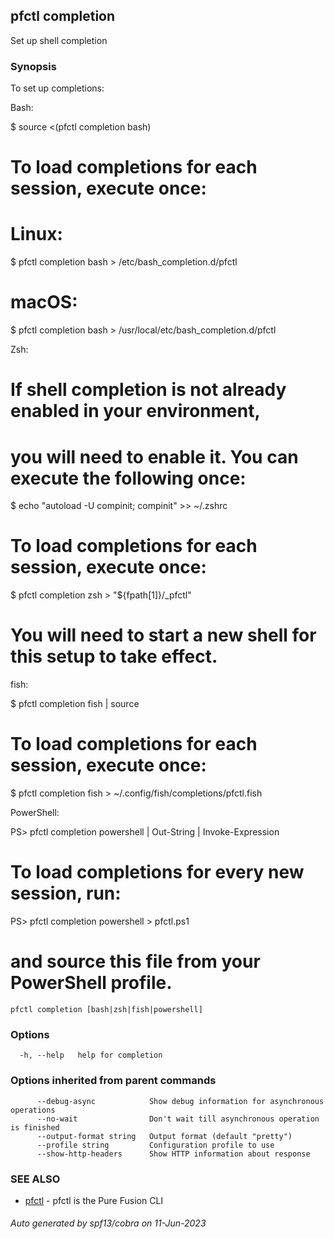 ## pfctl completion

Set up shell completion

### Synopsis

To set up completions:

Bash:

  $ source <(pfctl completion bash)

  # To load completions for each session, execute once:
  # Linux:
  $ pfctl completion bash > /etc/bash_completion.d/pfctl
  # macOS:
  $ pfctl completion bash > /usr/local/etc/bash_completion.d/pfctl

Zsh:

  # If shell completion is not already enabled in your environment,
  # you will need to enable it.  You can execute the following once:

  $ echo "autoload -U compinit; compinit" >> ~/.zshrc

  # To load completions for each session, execute once:
  $ pfctl completion zsh > "${fpath[1]}/_pfctl"

  # You will need to start a new shell for this setup to take effect.

fish:

  $ pfctl completion fish | source

  # To load completions for each session, execute once:
  $ pfctl completion fish > ~/.config/fish/completions/pfctl.fish

PowerShell:

  PS> pfctl completion powershell | Out-String | Invoke-Expression

  # To load completions for every new session, run:
  PS> pfctl completion powershell > pfctl.ps1
  # and source this file from your PowerShell profile.


```
pfctl completion [bash|zsh|fish|powershell]
```

### Options

```
  -h, --help   help for completion
```

### Options inherited from parent commands

```
      --debug-async            Show debug information for asynchronous operations
      --no-wait                Don't wait till asynchronous operation is finished
      --output-format string   Output format (default "pretty")
      --profile string         Configuration profile to use
      --show-http-headers      Show HTTP information about response
```

### SEE ALSO

* [pfctl](pfctl.md)	 - pfctl is the Pure Fusion CLI

###### Auto generated by spf13/cobra on 11-Jun-2023
